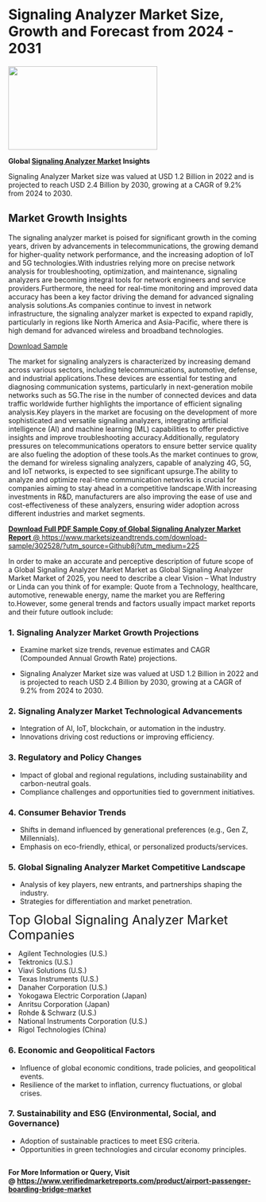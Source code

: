 <H1>Signaling Analyzer Market Size, Growth and Forecast from 2024 - 2031</H1><img class="aligncenter size-medium wp-image-584254" src="https://thirdeyenews.in/wp-content/uploads/2024/09/Global-Market-Research-300x168.jpeg" alt="" width="300" height="168" /><p><strong>Global&nbsp;<a href="https://www.marketsizeandtrends.com/download-sample/302528/?utm_source=Github8j?utm_medium=225">Signaling Analyzer Market</a> Insights</strong></p><p>Signaling Analyzer Market size was valued at USD 1.2 Billion in 2022 and is projected to reach USD 2.4 Billion by 2030, growing at a CAGR of 9.2% from 2024 to 2030.</p><p><h2>Market Growth Insights</h2> <p>The signaling analyzer market is poised for significant growth in the coming years, driven by advancements in telecommunications, the growing demand for higher-quality network performance, and the increasing adoption of IoT and 5G technologies.With industries relying more on precise network analysis for troubleshooting, optimization, and maintenance, signaling analyzers are becoming integral tools for network engineers and service providers.Furthermore, the need for real-time monitoring and improved data accuracy has been a key factor driving the demand for advanced signaling analysis solutions.As companies continue to invest in network infrastructure, the signaling analyzer market is expected to expand rapidly, particularly in regions like North America and Asia-Pacific, where there is high demand for advanced wireless and broadband technologies.</p> <p><a href="#">Download Sample</a></p> <p>The market for signaling analyzers is characterized by increasing demand across various sectors, including telecommunications, automotive, defense, and industrial applications.These devices are essential for testing and diagnosing communication systems, particularly in next-generation mobile networks such as 5G.The rise in the number of connected devices and data traffic worldwide further highlights the importance of efficient signaling analysis.Key players in the market are focusing on the development of more sophisticated and versatile signaling analyzers, integrating artificial intelligence (AI) and machine learning (ML) capabilities to offer predictive insights and improve troubleshooting accuracy.Additionally, regulatory pressures on telecommunications operators to ensure better service quality are also fueling the adoption of these tools.As the market continues to grow, the demand for wireless signaling analyzers, capable of analyzing 4G, 5G, and IoT networks, is expected to see significant upsurge.The ability to analyze and optimize real-time communication networks is crucial for companies aiming to stay ahead in a competitive landscape.With increasing investments in R&D, manufacturers are also improving the ease of use and cost-effectiveness of these analyzers, ensuring wider adoption across different industries and market segments.<p><a href="#"></p><p><span class=""><strong>Download Full PDF Sample Copy of Global Signaling Analyzer Market Report</strong> @ <a href="https://www.marketsizeandtrends.com/download-sample/302528/?utm_source=Github8j?utm_medium=225" target="_blank">https://www.marketsizeandtrends.com/download-sample/302528/?utm_source=Github8j?utm_medium=225</a></span></p><p>In order to make an accurate and perceptive description of future scope of a Global&nbsp;Signaling Analyzer Market Market as Global&nbsp;Signaling Analyzer Market Market of 2025, you need to describe a clear Vision &ndash; What Industry or Linda can you think of for example: Quote from a Technology, healthcare, automotive, renewable energy, name the market you are Reffering to.However, some general trends and factors usually impact market reports and their future outlook include:</p><h3>1.&nbsp;<strong>Signaling Analyzer Market Growth Projections</strong></h3><ul><li>Examine market size trends, revenue estimates and CAGR (Compounded Annual Growth Rate) projections.</li><li><p>Signaling Analyzer Market size was valued at USD 1.2 Billion in 2022 and is projected to reach USD 2.4 Billion by 2030, growing at a CAGR of 9.2% from 2024 to 2030.</p></li></ul><h3>2.&nbsp;<strong>Signaling Analyzer Market Technological Advancements</strong></h3><ul><li>Integration of AI, IoT, blockchain, or automation in the industry.</li><li>Innovations driving cost reductions or improving efficiency.</li></ul><h3>3.&nbsp;<strong>Regulatory and Policy Changes</strong></h3><ul><li>Impact of global and regional regulations, including sustainability and carbon-neutral goals.</li><li>Compliance challenges and opportunities tied to government initiatives.</li></ul><h3>4.&nbsp;<strong>Consumer Behavior Trends</strong></h3><ul><li>Shifts in demand influenced by generational preferences (e.g., Gen Z, Millennials).</li><li>Emphasis on eco-friendly, ethical, or personalized products/services.</li></ul><h3>5.&nbsp;<strong>Global Signaling Analyzer Market Competitive Landscape</strong></h3><ul><li>Analysis of key players, new entrants, and partnerships shaping the industry.</li><li>Strategies for differentiation and market penetration.</li></ul><p data-pm-slice="1 1 []"><span style="color: inherit; font-family: inherit; font-size: 25px;">Top Global Signaling Analyzer Market Companies</span></p><div class="" data-test-id=""><p><li>Agilent Technologies (U.S.)</li><li> Tektronics (U.S.)</li><li> Viavi Solutions (U.S.)</li><li> Texas Instruments (U.S.)</li><li> Danaher Corporation (U.S.)</li><li> Yokogawa Electric Corporation (Japan)</li><li> Anritsu Corporation (Japan)</li><li> Rohde & Schwarz (U.S.)</li><li> National Instruments Corporation (U.S.)</li><li> Rigol Technologies (China)</li></p></div><h3>6.&nbsp;<strong>Economic and Geopolitical Factors</strong></h3><ul><li>Influence of global economic conditions, trade policies, and geopolitical events.</li><li>Resilience of the market to inflation, currency fluctuations, or global crises.</li></ul><h3>7.&nbsp;<strong>Sustainability and ESG (Environmental, Social, and Governance)</strong></h3><ul><li>Adoption of sustainable practices to meet ESG criteria.</li><li>Opportunities in green technologies and circular economy principles.</li></ul><h2><strong style="font-size: 14px;">For More Information or Query, Visit @&nbsp;</strong><a style="background-color: #ffffff; font-size: 14px;" href="https://www.marketsizeandtrends.com/report/signaling-analyzer-market/" target="_blank">https://www.verifiedmarketreports.com/product/airport-passenger-boarding-bridge-market</a></h2>